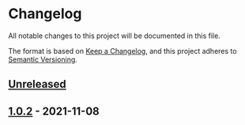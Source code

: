 # Changelog

All notable changes to this project will be documented in this file.

The format is based on [Keep a Changelog](https://keepachangelog.com/en/1.0.0/),
and this project adheres to [Semantic Versioning](https://semver.org/spec/v2.0.0.html).

## [Unreleased]

## [1.0.2] - 2021-11-08

[Unreleased]: https://github.com/evelynsfranca/Dgusto_La_Pizza/compare/1.0.2...HEAD

[1.0.2]: https://github.com/evelynsfranca/Dgusto_La_Pizza/compare/1d73694c040f0a9e5c9afb108ce2464db1eac191...1.0.2
